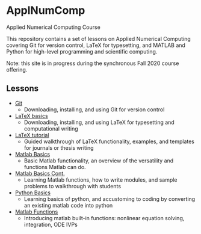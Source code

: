 # ApplNumComp
Applied Numerical Computing Course

This repository contains a set of lessons on Applied Numerical Computing covering Git for version control, LaTeX for typesetting, and MATLAB and Python for high-level programming and scientific computing. 

Note: this site is in progress during the synchronous Fall 2020 course offering.

## Lessons
* [Git](https://github.com/ashleefv/ApplNumComp/blob/master/L1:%20Git%20for%20Version%20Control.md)
  * Downloading, installing, and using Git for version control
* [LaTeX basics](https://github.com/ashleefv/ApplNumComp/blob/master/L2:%20LaTeX%20Basics)
  * Downloading, installing, and using LaTeX for typesetting and computational writing
* [LaTeX tutorial](https://github.com/ashleefv/ApplNumComp/blob/master/LaTeX%20Tutorial.md)
  * Guided walkthrough of LaTeX functionality, examples, and templates for journals or thesis writing
* [Matlab Basics](https://github.com/ashleefv/ApplNumComp/blob/master/L4:%20Matlab%20basics.md)
  * Basic Matlab functionality, an overview of the versatility and functions Matlab can do.
* [Matlab Basics Cont.](https://github.com/ashleefv/ApplNumComp/blob/master/L5:%20Matlab%20basics%20cont.md)
  * Learning Matlab functions, how to write modules, and sample problems to walkthrough with students
* [Python Basics](https://github.com/ashleefv/ApplNumComp/blob/master/Python%20Basics.md)
  * Learning basics of python, and accustoming to coding by converting an existing matlab code into python
* [Matlab Functions](https://github.com/ashleefv/ApplNumComp/blob/master/Matlab%20Functions.md)
  * Introducing matlab built-in functions: nonlinear equation solving, integration, ODE IVPs
